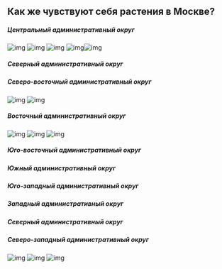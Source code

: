 ## Как же чувствуют себя растения в Москве?

##### Центральный административный округ

![img](assets/cao1.jpg) ![img](assets/cao2.jpg) ![img](assets/cao3.jpg) ![img](assets/cao4.jpg)![img](assets/cao5.jpg) 

##### Северный административный округ

##### Северо-восточный административный округ
![img](assets/svao1.jpg) ![img](assets/svao2.jpg)  
##### Восточный административный округ
![img](assets/vao1.jpg) ![img](assets/vao2.jpg) ![img](assets/vao3.jpg)
##### Юго-восточный административный округ

##### Южный административный округ

##### Юго-западный административный округ

##### Западный административный округ

##### Северный административный округ

##### Северо-западный административный округ
![img](assets/szao1.jpg) ![img](assets/szao2.jpg) ![img](assets/szao3.jpg)
